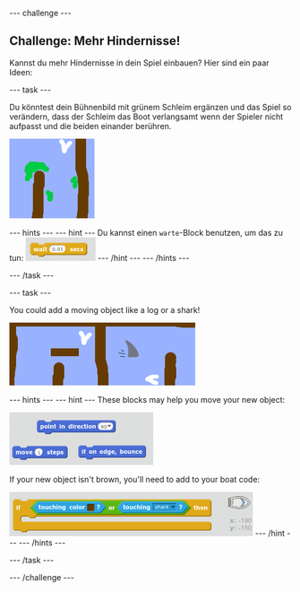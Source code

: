 \--- challenge \---

## Challenge: Mehr Hindernisse!

Kannst du mehr Hindernisse in dein Spiel einbauen? Hier sind ein paar Ideen:

\--- task \---

Du könntest dein Bühnenbild mit grünem Schleim ergänzen und das Spiel so verändern, dass der Schleim das Boot verlangsamt wenn der Spieler nicht aufpasst und die beiden einander berühren.

![screenshot](images/boat-algae.png)

\--- hints \--- \--- hint \--- Du kannst einen `warte`-Block benutzen, um das zu tun: ![screenshot](images/boat-slime-blocks.png) \--- /hint \--- \--- /hints \---

\--- /task \---

\--- task \---

You could add a moving object like a log or a shark!

![screenshot](images/boat-obstacles.png)

\--- hints \--- \--- hint \--- These blocks may help you move your new object:

![screenshot](images/boat-moving-blocks.png)

If your new object isn't brown, you'll need to add to your boat code:

![screenshot](images/boat-moving-blocks2.png) \--- /hint \--- \--- /hints \---

\--- /task \---

\--- /challenge \---